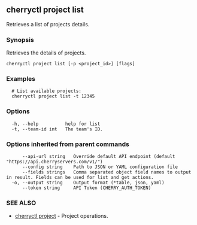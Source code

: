 ## cherryctl project list

Retrieves a list of projects details.

### Synopsis

Retrieves the details of projects.

```
cherryctl project list [-p <project_id>] [flags]
```

### Examples

```
  # List available projects:
  cherryctl project list -t 12345
```

### Options

```
  -h, --help          help for list
  -t, --team-id int   The team's ID.
```

### Options inherited from parent commands

```
      --api-url string   Override default API endpoint (default "https://api.cherryservers.com/v1/")
      --config string    Path to JSON or YAML configuration file
      --fields strings   Comma separated object field names to output in result. Fields can be used for list and get actions.
  -o, --output string    Output format (*table, json, yaml)
      --token string     API Token (CHERRY_AUTH_TOKEN)
```

### SEE ALSO

* [cherryctl project](cherryctl_project.md)	 - Project operations.

